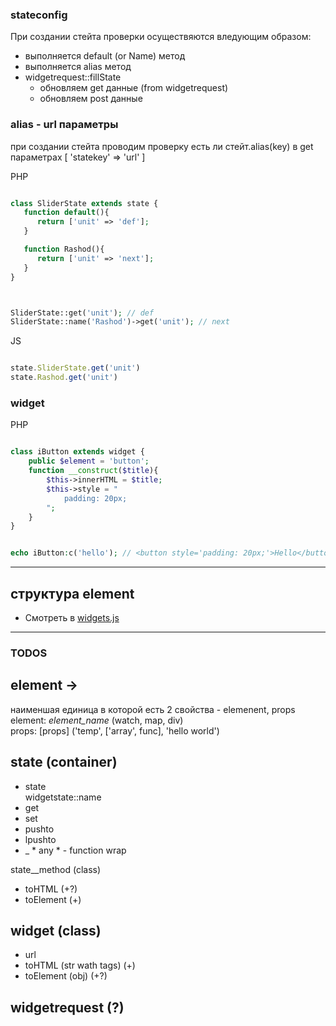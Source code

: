 ### stateconfig

При создании стейта проверки осуществяются вледующим образом:
- выполняется default (or Name) метод
- выполняется alias метод
- widgetrequest::fillState
   - обновляем get данные (from widgetrequest)
   - обновляем post данные


### alias - url параметры
   при создании стейта проводим проверку есть ли стейт.alias(key) в get параметрах
   [ 'statekey' => 'url' ]



PHP
```php

class SliderState extends state {
   function default(){
      return ['unit' => 'def'];
   }

   function Rashod(){
      return ['unit' => 'next'];
   }
}



SliderState::get('unit'); // def
SliderState::name('Rashod')->get('unit'); // next

```

JS

```js

state.SliderState.get('unit')
state.Rashod.get('unit')

```





### widget
PHP
```php

class iButton extends widget {
    public $element = 'button';
    function __construct($title){
        $this->innerHTML = $title;
        $this->style = "
            padding: 20px;
        ";
    }
}


echo iButton:c('hello'); // <button style='padding: 20px;'>Hello</button>

```

---
## структура element
 - Смотреть в [widgets.js](widgets.js)

----


### TODOS

## element -> 
наименшая единица в которой есть 2 свойства - elemenent, props\
   element: *element_name* (watch, map, div)\
   props: [props] ('temp', ['array', func], 'hello world')


## state (container)
 + state\
   widgetstate::name
 + get
 + set
 + pushto
 + lpushto
 + _ * any * - function wrap

state__method (class)
   + toHTML (+?)
   + toElement (+)


## widget (class)
   + url
   + toHTML (str wath tags) (+)
   + toElement (obj) (+?)


## widgetrequest (?)
